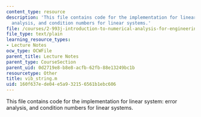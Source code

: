```yaml
---
content_type: resource
description: 'This file contains code for the implementation for linear system: error
  analysis, and condition numbers for linear systems.'
file: /courses/2-993j-introduction-to-numerical-analysis-for-engineering-13-002j-spring-2005/160f637ede04e5a932156561b1ebc606_vib_string.m
file_type: text/plain
learning_resource_types:
- Lecture Notes
ocw_type: OCWFile
parent_title: Lecture Notes
parent_type: CourseSection
parent_uid: 0d2719e8-b8e8-acfb-62fb-88e13249bc1b
resourcetype: Other
title: vib_string.m
uid: 160f637e-de04-e5a9-3215-6561b1ebc606
---
```

This file contains code for the implementation for linear system: error analysis, and condition numbers for linear systems.

